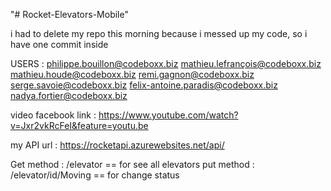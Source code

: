 "# Rocket-Elevators-Mobile" 

i had to delete my repo this morning because i messed up my code, so i have one commit inside 

USERS :
philippe.bouillon@codeboxx.biz
mathieu.lefrançois@codeboxx.biz
mathieu.houde@codeboxx.biz
remi.gagnon@codeboxx.biz
serge.savoie@codeboxx.biz
felix-antoine.paradis@codeboxx.biz
nadya.fortier@codeboxx.biz


video facebook link : https://www.youtube.com/watch?v=Jxr2vkRcFeI&feature=youtu.be

my API url : https://rocketapi.azurewebsites.net/api/

Get method : /elevator   == for see all elevators
put method : /elevator/id/Moving   == for change status 
